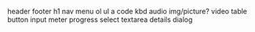 header
footer
h1
nav
menu
ol
ul
a
code
kbd
audio
img/picture?
video
table
button
input
meter
progress
select
textarea
details
dialog
